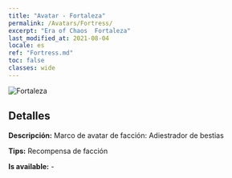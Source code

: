 ```yaml
---
title: "Avatar - Fortaleza"
permalink: /Avatars/Fortress/
excerpt: "Era of Chaos  Fortaleza"
last_modified_at: 2021-08-04
locale: es
ref: "Fortress.md"
toc: false
classes: wide
---
```

 ![Fortaleza](/images/a/avatarFrame_46.png)

## Detalles

 **Descripción:** Marco de avatar de facción: Adiestrador de bestias 

 **Tips:** Recompensa de facción 

 **Is available:**  - 

